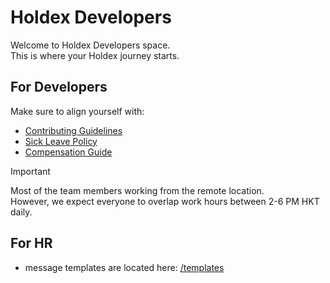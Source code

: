# Holdex Developers
Welcome to Holdex Developers space.  
This is where your Holdex journey starts.

## For Developers

Make sure to align yourself with:
- [Contributing Guidelines](./.github/CONTRIBUTING.md)
- [Sick Leave Policy](https://holdex.io/c/learn/leave)
- [Compensation Guide](https://holdex.io/c/learn/compensation-guide)

> [!IMPORTANT]
> Most of the team members working from the remote location.  
> However, we expect everyone to overlap work hours between 2-6 PM HKT daily.

## For HR
- message templates are located here: [/templates](./templates)
